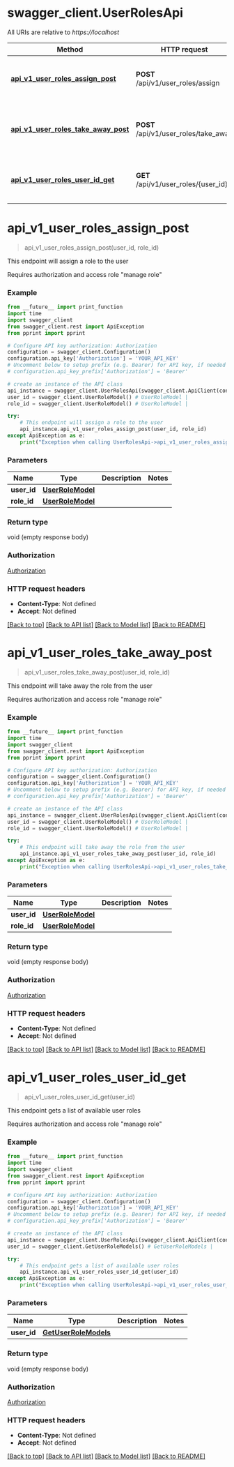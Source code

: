 # swagger_client.UserRolesApi

All URIs are relative to *https://localhost*

Method | HTTP request | Description
------------- | ------------- | -------------
[**api_v1_user_roles_assign_post**](UserRolesApi.md#api_v1_user_roles_assign_post) | **POST** /api/v1/user_roles/assign | This endpoint will assign a role to the user
[**api_v1_user_roles_take_away_post**](UserRolesApi.md#api_v1_user_roles_take_away_post) | **POST** /api/v1/user_roles/take_away | This endpoint will take away the role from the user
[**api_v1_user_roles_user_id_get**](UserRolesApi.md#api_v1_user_roles_user_id_get) | **GET** /api/v1/user_roles/{user_id} | This endpoint gets a list of available user roles


# **api_v1_user_roles_assign_post**
> api_v1_user_roles_assign_post(user_id, role_id)

This endpoint will assign a role to the user

Requires authorization and access role \"manage role\"<br/>

### Example
```python
from __future__ import print_function
import time
import swagger_client
from swagger_client.rest import ApiException
from pprint import pprint

# Configure API key authorization: Authorization
configuration = swagger_client.Configuration()
configuration.api_key['Authorization'] = 'YOUR_API_KEY'
# Uncomment below to setup prefix (e.g. Bearer) for API key, if needed
# configuration.api_key_prefix['Authorization'] = 'Bearer'

# create an instance of the API class
api_instance = swagger_client.UserRolesApi(swagger_client.ApiClient(configuration))
user_id = swagger_client.UserRoleModel() # UserRoleModel | 
role_id = swagger_client.UserRoleModel() # UserRoleModel | 

try:
    # This endpoint will assign a role to the user
    api_instance.api_v1_user_roles_assign_post(user_id, role_id)
except ApiException as e:
    print("Exception when calling UserRolesApi->api_v1_user_roles_assign_post: %s\n" % e)
```

### Parameters

Name | Type | Description  | Notes
------------- | ------------- | ------------- | -------------
 **user_id** | [**UserRoleModel**](UserRoleModel.md)|  | 
 **role_id** | [**UserRoleModel**](UserRoleModel.md)|  | 

### Return type

void (empty response body)

### Authorization

[Authorization](../README.md#Authorization)

### HTTP request headers

 - **Content-Type**: Not defined
 - **Accept**: Not defined

[[Back to top]](#) [[Back to API list]](../README.md#documentation-for-api-endpoints) [[Back to Model list]](../README.md#documentation-for-models) [[Back to README]](../README.md)

# **api_v1_user_roles_take_away_post**
> api_v1_user_roles_take_away_post(user_id, role_id)

This endpoint will take away the role from the user

Requires authorization and access role \"manage role\"<br/>

### Example
```python
from __future__ import print_function
import time
import swagger_client
from swagger_client.rest import ApiException
from pprint import pprint

# Configure API key authorization: Authorization
configuration = swagger_client.Configuration()
configuration.api_key['Authorization'] = 'YOUR_API_KEY'
# Uncomment below to setup prefix (e.g. Bearer) for API key, if needed
# configuration.api_key_prefix['Authorization'] = 'Bearer'

# create an instance of the API class
api_instance = swagger_client.UserRolesApi(swagger_client.ApiClient(configuration))
user_id = swagger_client.UserRoleModel() # UserRoleModel | 
role_id = swagger_client.UserRoleModel() # UserRoleModel | 

try:
    # This endpoint will take away the role from the user
    api_instance.api_v1_user_roles_take_away_post(user_id, role_id)
except ApiException as e:
    print("Exception when calling UserRolesApi->api_v1_user_roles_take_away_post: %s\n" % e)
```

### Parameters

Name | Type | Description  | Notes
------------- | ------------- | ------------- | -------------
 **user_id** | [**UserRoleModel**](UserRoleModel.md)|  | 
 **role_id** | [**UserRoleModel**](UserRoleModel.md)|  | 

### Return type

void (empty response body)

### Authorization

[Authorization](../README.md#Authorization)

### HTTP request headers

 - **Content-Type**: Not defined
 - **Accept**: Not defined

[[Back to top]](#) [[Back to API list]](../README.md#documentation-for-api-endpoints) [[Back to Model list]](../README.md#documentation-for-models) [[Back to README]](../README.md)

# **api_v1_user_roles_user_id_get**
> api_v1_user_roles_user_id_get(user_id)

This endpoint gets a list of available user roles

Requires authorization and access role \"manage role\"<br/>

### Example
```python
from __future__ import print_function
import time
import swagger_client
from swagger_client.rest import ApiException
from pprint import pprint

# Configure API key authorization: Authorization
configuration = swagger_client.Configuration()
configuration.api_key['Authorization'] = 'YOUR_API_KEY'
# Uncomment below to setup prefix (e.g. Bearer) for API key, if needed
# configuration.api_key_prefix['Authorization'] = 'Bearer'

# create an instance of the API class
api_instance = swagger_client.UserRolesApi(swagger_client.ApiClient(configuration))
user_id = swagger_client.GetUserRoleModels() # GetUserRoleModels | 

try:
    # This endpoint gets a list of available user roles
    api_instance.api_v1_user_roles_user_id_get(user_id)
except ApiException as e:
    print("Exception when calling UserRolesApi->api_v1_user_roles_user_id_get: %s\n" % e)
```

### Parameters

Name | Type | Description  | Notes
------------- | ------------- | ------------- | -------------
 **user_id** | [**GetUserRoleModels**](GetUserRoleModels.md)|  | 

### Return type

void (empty response body)

### Authorization

[Authorization](../README.md#Authorization)

### HTTP request headers

 - **Content-Type**: Not defined
 - **Accept**: Not defined

[[Back to top]](#) [[Back to API list]](../README.md#documentation-for-api-endpoints) [[Back to Model list]](../README.md#documentation-for-models) [[Back to README]](../README.md)

